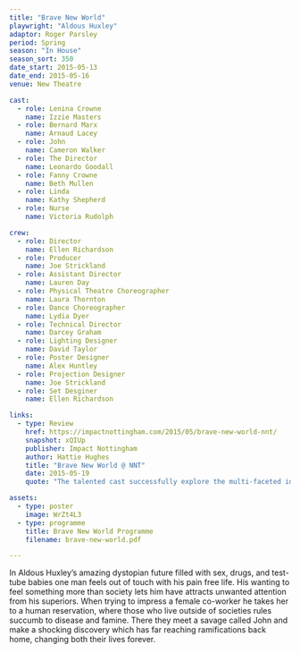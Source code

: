 ```yaml
---
title: "Brave New World"
playwright: "Aldous Huxley"
adaptor: Roger Parsley
period: Spring
season: "In House"
season_sort: 350
date_start: 2015-05-13
date_end: 2015-05-16
venue: New Theatre

cast:
  - role: Lenina Crowne
    name: Izzie Masters
  - role: Bernard Marx
    name: Arnaud Lacey
  - role: John
    name: Cameron Walker
  - role: The Director
    name: Leonardo Goodall
  - role: Fanny Crowne
    name: Beth Mullen
  - role: Linda
    name: Kathy Shepherd
  - role: Nurse
    name: Victoria Rudolph

crew:
  - role: Director
    name: Ellen Richardson
  - role: Producer
    name: Joe Strickland
  - role: Assistant Director
    name: Lauren Day
  - role: Physical Theatre Choreographer
    name: Laura Thornton
  - role: Dance Choreographer
    name: Lydia Dyer
  - role: Technical Director
    name: Darcey Graham
  - role: Lighting Designer
    name: David Taylor
  - role: Poster Designer
    name: Alex Huntley
  - role: Projection Designer
    name: Joe Strickland
  - role: Set Desginer
    name: Ellen Richardson

links:
  - type: Review
    href: https://impactnottingham.com/2015/05/brave-new-world-nnt/
    snapshot: xQIUp
    publisher: Impact Nottingham
    author: Hattie Hughes
    title: "Brave New World @ NNT"
    date: 2015-05-19
    quote: "The talented cast successfully explore the multi-faceted ideologies of the human race in a digestible, dynamic and raw performance."

assets:
  - type: poster
    image: WrZt4L3
  - type: programme
    title: Brave New World Programme
    filename: brave-new-world.pdf

---
```


In Aldous Huxley’s amazing dystopian future filled with sex, drugs, and test-tube babies one man feels out of touch with his pain free life. His wanting to feel something more than society lets him have attracts unwanted attention from his superiors. When trying to impress a female co-worker he takes her to a human reservation, where those who live outside of societies rules succumb to disease and famine. There they meet a savage called John and make a shocking discovery which has far reaching ramifications back home, changing both their lives forever.
